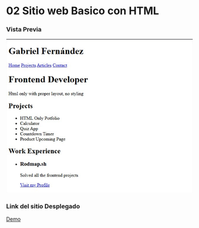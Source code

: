 # 02 Sitio web Basico con HTML

### Vista Previa

![Vista Previa](./assets/app.jpg)

### Link del sitio Desplegado

[Demo](https://rotten-ducks.surge.sh/)
